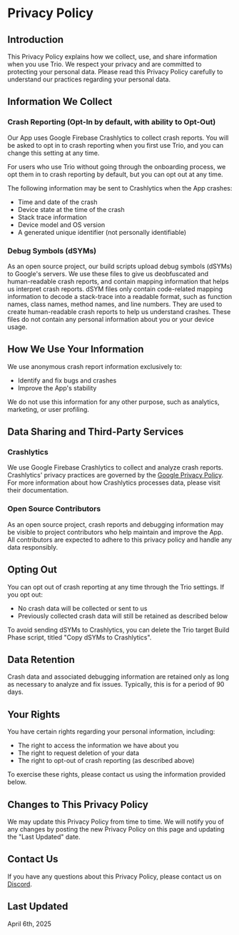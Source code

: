 # Privacy Policy

## Introduction

This Privacy Policy explains how we collect, use, and share
information when you use Trio. We respect your privacy and are
committed to protecting your personal data. Please read this Privacy
Policy carefully to understand our practices regarding your personal
data.

## Information We Collect

### Crash Reporting (Opt-In by default, with ability to Opt-Out)

Our App uses Google Firebase Crashlytics to collect crash reports. You
will be asked to opt in to crash reporting when you first use Trio,
and you can change this setting at any time.

For users who use Trio without going through the onboarding process,
we opt them in to crash reporting by default, but you can opt out at
any time.

The following information may be sent to Crashlytics when the App
crashes:

- Time and date of the crash
- Device state at the time of the crash
- Stack trace information
- Device model and OS version
- A generated unique identifier (not personally identifiable)

### Debug Symbols (dSYMs)

As an open source project, our build scripts upload debug symbols
(dSYMs) to Google's servers. We use these files to give us
deobfuscated and human-readable crash reports, and contain mapping
information that helps us interpret crash reports. dSYM files only
contain code-related mapping information to decode a stack-trace into
a readable format, such as function names, class names, method names,
and line numbers. They are used to create human-readable crash reports
to help us understand crashes. These files do not contain any personal
information about you or your device usage.

## How We Use Your Information

We use anonymous crash report information exclusively to:

- Identify and fix bugs and crashes
- Improve the App's stability

We do not use this information for any other purpose, such as
analytics, marketing, or user profiling.

## Data Sharing and Third-Party Services

### Crashlytics

We use Google Firebase Crashlytics to collect and analyze crash
reports. Crashlytics' privacy practices are governed by the [Google
Privacy Policy](https://policies.google.com/privacy). For more
information about how Crashlytics processes data, please visit their
documentation.

### Open Source Contributors

As an open source project, crash reports and debugging information may
be visible to project contributors who help maintain and improve the
App. All contributors are expected to adhere to this privacy policy
and handle any data responsibly.

## Opting Out

You can opt out of crash reporting at any time through the Trio
settings. If you opt out:

- No crash data will be collected or sent to us
- Previously collected crash data will still be retained as described below

To avoid sending dSYMs to Crashlytics, you can delete the Trio target
Build Phase script, titled "Copy dSYMs to Crashlytics".

## Data Retention

Crash data and associated debugging information are retained only as
long as necessary to analyze and fix issues. Typically, this is for a
period of 90 days.

## Your Rights

You have certain rights regarding your personal information,
including:

- The right to access the information we have about you
- The right to request deletion of your data
- The right to opt-out of crash reporting (as described above)

To exercise these rights, please contact us using the information
provided below.

## Changes to This Privacy Policy

We may update this Privacy Policy from time to time. We will notify
you of any changes by posting the new Privacy Policy on this page and
updating the "Last Updated" date.

## Contact Us

If you have any questions about this Privacy Policy, please contact us
on [Discord](http://discord.diy-trio.org/).

## Last Updated

April 6th, 2025